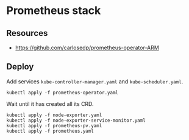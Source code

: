 # Prometheus stack

## Resources

 * https://github.com/carlosedp/prometheus-operator-ARM

## Deploy

Add services `kube-controller-manager.yaml` and `kube-scheduler.yaml`.

```
kubectl apply -f prometheus-operator.yaml
```

Wait until it has created all its CRD.

```
kubectl apply -f node-exporter.yaml
kubectl apply -f node-exporter-service-monitor.yaml
kubectl apply -f prometheus-pv.yaml
kubectl apply -f prometheus.yaml
```
